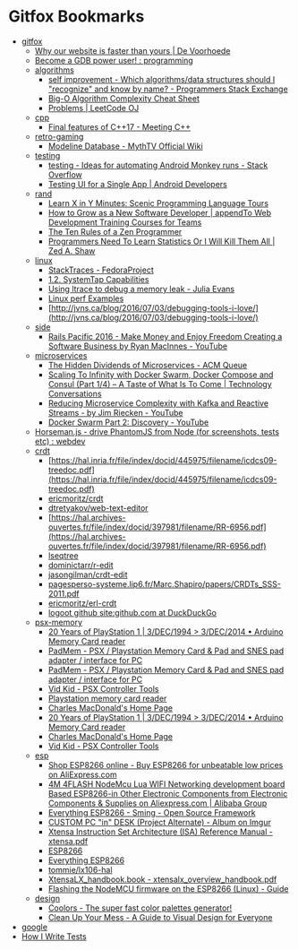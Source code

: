 # Gitfox Bookmarks
 * [gitfox]()
   * [Why our website is faster than yours | De Voorhoede](https://www.voorhoede.nl/en/blog/why-our-website-is-faster-than-yours/)
   * [Become a GDB power user! : programming](https://www.reddit.com/r/programming/comments/4szfqz/become_a_gdb_power_user/?st=iqqw6e1h&sh=e728ccbf)
   * [algorithms]()
     * [self improvement - Which algorithms/data structures should I "recognize" and know by name? - Programmers Stack Exchange](http://programmers.stackexchange.com/questions/155639/which-algorithms-data-structures-should-i-recognize-and-know-by-name/155649#155649)
     * [Big-O Algorithm Complexity Cheat Sheet](http://bigocheatsheet.com/)
     * [Problems | LeetCode OJ](https://leetcode.com/problemset/algorithms/)
   * [cpp]()
     * [Final features of C++17 - Meeting C++](https://meetingcpp.com/index.php/br/items/final-features-of-c17.html)
   * [retro-gaming]()
     * [Modeline Database - MythTV Official Wiki](https://www.mythtv.org/wiki/Modeline_Database#NTSC525_itu-r.2Fbt:_470_601_656)
   * [testing]()
     * [testing - Ideas for automating Android Monkey runs - Stack Overflow](http://stackoverflow.com/questions/3968064/ideas-for-automating-android-monkey-runs)
     * [Testing UI for a Single App | Android Developers](https://developer.android.com/training/testing/ui-testing/espresso-testing.html)
   * [rand]()
     * [Learn X in Y Minutes: Scenic Programming Language Tours](https://learnxinyminutes.com/)
     * [How to Grow as a New Software Developer | appendTo Web Development Training Courses for Teams](http://appendto.com/2016/07/how-to-grow-as-a-new-software-developer/)
     * [The Ten Rules of a Zen Programmer](https://www.zenprogrammer.org/en/the10rulesofazenprogrammer.html)
     * [Programmers Need To Learn Statistics Or I Will Kill Them All | Zed A. Shaw](https://zedshaw.com/archive/programmers-need-to-learn-statistics-or-i-will-kill-them-all/)
   * [linux]()
     * [StackTraces - FedoraProject](https://fedoraproject.org/wiki/StackTraces#Installing_debuginfo_RPMs_using_DNF)
     * [1.2. SystemTap Capabilities](https://sourceware.org/systemtap/SystemTap_Beginners_Guide/intro-systemtap-vs-others.html)
     * [Using ltrace to debug a memory leak - Julia Evans](http://jvns.ca/blog/2016/06/15/using-ltrace-to-debug-a-memory-leak/)
     * [Linux perf Examples](http://www.brendangregg.com/perf.html)
     * [http://jvns.ca/blog/2016/07/03/debugging-tools-i-love/](http://jvns.ca/blog/2016/07/03/debugging-tools-i-love/)
   * [side]()
     * [Rails Pacific 2016 - Make Money and Enjoy Freedom Creating a Software Business by Ryan MacInnes - YouTube](https://www.youtube.com/watch?v=Frnl49c2r50)
   * [microservices]()
     * [The Hidden Dividends of Microservices - ACM Queue](http://queue.acm.org/detail.cfm?id=2956643)
     * [Scaling To Infinity with Docker Swarm, Docker Compose and Consul (Part 1/4) – A Taste of What Is To Come | Technology Conversations](https://technologyconversations.com/2015/07/02/scaling-to-infinity-with-docker-swarm-docker-compose-and-consul-part-14-a-taste-of-what-is-to-come/)
     * [Reducing Microservice Complexity with Kafka and Reactive Streams - by Jim Riecken - YouTube](https://www.youtube.com/watch?v=k_Y5ieFHGbs)
     * [Docker Swarm Part 2: Discovery - YouTube](https://www.youtube.com/watch?v=4t7nej89dk4)
   * [Horseman.js - drive PhantomJS from Node (for screenshots, tests etc) : webdev](http://www.reddit.com/r/webdev/comments/39p1id/horsemanjs_drive_phantomjs_from_node_for/)
   * [crdt]()
     * [https://hal.inria.fr/file/index/docid/445975/filename/icdcs09-treedoc.pdf](https://hal.inria.fr/file/index/docid/445975/filename/icdcs09-treedoc.pdf)
     * [ericmoritz/crdt](https://github.com/ericmoritz/crdt)
     * [dtretyakov/web-text-editor](https://github.com/dtretyakov/web-text-editor)
     * [https://hal.archives-ouvertes.fr/file/index/docid/397981/filename/RR-6956.pdf](https://hal.archives-ouvertes.fr/file/index/docid/397981/filename/RR-6956.pdf)
     * [lseqtree](https://www.npmjs.com/package/lseqtree)
     * [dominictarr/r-edit](https://github.com/dominictarr/r-edit)
     * [jasongilman/crdt-edit](https://github.com/jasongilman/crdt-edit)
     * [pagesperso-systeme.lip6.fr/Marc.Shapiro/papers/CRDTs_SSS-2011.pdf](http://pagesperso-systeme.lip6.fr/Marc.Shapiro/papers/CRDTs_SSS-2011.pdf)
     * [ericmoritz/erl-crdt](https://github.com/ericmoritz/erl-crdt)
     * [logoot github site:github.com at DuckDuckGo](https://duckduckgo.com/?q=logoot%20github+site:github.com)
   * [psx-memory]()
     * [20 Years of PlayStation 1 | 3/DEC/1994 > 3/DEC/2014 • Arduino Memory Card reader](http://www.psxdev.net/forum/viewtopic.php?f=62&t=345)
     * [PadMem - PSX / Playstation Memory Card & Pad and SNES pad adapter / interface for PC](http://www.tango-lasergame.be/cf/melbax/adapter.htm)
     * [PadMem - PSX / Playstation Memory Card & Pad and SNES pad adapter / interface for PC](http://www.tango-lasergame.be/cf/melbax/adapter.htm)
     * [Vid Kid - PSX Controller Tools](http://www.debaser.force9.co.uk/psxcn/)
     * [Playstation memory card reader](http://www.raphnet.net/electronique/psx_cardmgr/psx_cardmgr_en.php)
     * [Charles MacDonald's Home Page](http://cgfm2.emuviews.com/)
     * [20 Years of PlayStation 1 | 3/DEC/1994 > 3/DEC/2014 • Arduino Memory Card reader](http://www.psxdev.net/forum/viewtopic.php?f=62&t=345)
     * [Charles MacDonald's Home Page](http://cgfm2.emuviews.com/)
     * [Vid Kid - PSX Controller Tools](http://www.debaser.force9.co.uk/psxcn/)
   * [esp]()
     * [Shop ESP8266 online - Buy ESP8266 for unbeatable low prices on AliExpress.com](http://www.aliexpress.com/wholesale?SearchText=ESP8266)
     * [4M 4FLASH NodeMcu Lua WIFI Networking development board Based ESP8266-in Other Electronic Components from Electronic Components & Supplies on Aliexpress.com | Alibaba Group](http://www.aliexpress.com/item/4M-4FLASH-NodeMcu-Lua-WIFI-Networking-development-board-Based-ESP8266/32448662166.html?ws_ab_test=201556_7,201527_1_71_72_73_74_75,201560_3)
     * [Everything ESP8266 - Sming - Open Source Framework](http://www.esp8266.com/viewforum.php?f=35&sid=72d9b435e808f7ca91f4d2a373c6e517)
     * [CUSTOM PC "in" DESK (Project Alternate) - Album on Imgur](http://imgur.com/a/Dhoe7)
     * [Xtensa Instruction Set Architecture (ISA) Reference Manual - xtensa.pdf](http://0x04.net/~mwk/doc/xtensa.pdf)
     * [ESP8266](https://drive.google.com/folderview?id=0B5bwBE9A5dBXaExvdDExVFNrUXM&usp=sharing)
     * [Everything ESP8266](http://www.esp8266.com/)
     * [tommie/lx106-hal](https://github.com/tommie/lx106-hal)
     * [XtensaLX_handbook.book - xtensalx_overview_handbook.pdf](http://ip.cadence.com/uploads/pdf/xtensalx_overview_handbook.pdf)
     * [Flashing the NodeMCU firmware on the ESP8266 (Linux) - Guide](http://www.whatimade.today/flashing-the-nodemcu-firmware-on-the-esp8266-linux-guide/)
   * [design]()
     * [Coolors - The super fast color palettes generator!](http://app.coolors.co/3f7cac-95afba-bbc4a6-d5e1a3-e2f89c)
     * [Clean Up Your Mess - A Guide to Visual Design for Everyone](http://visualmess.com/index.html)
* [google](http://google.ca)
* [How I Write Tests](https://blog.nelhage.com/2016/12/how-i-test/)